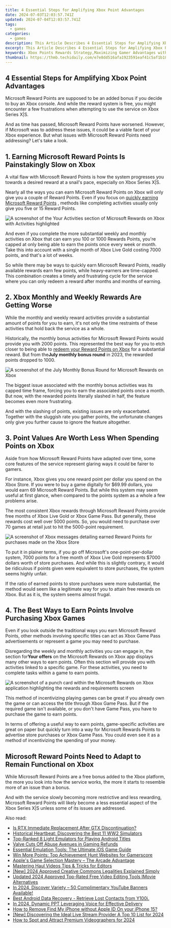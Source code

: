 ```yaml
---
title: 4 Essential Steps for Amplifying Xbox Point Advantages
date: 2024-07-03T12:03:57.741Z
updated: 2024-07-04T12:03:57.741Z
tags:
  - games
categories:
  - games
description: This Article Describes 4 Essential Steps for Amplifying Xbox Point Advantages
excerpt: This Article Describes 4 Essential Steps for Amplifying Xbox Point Advantages
keywords: Xbox Points Rewards Strategy,Maximizing Gamer Advantages with Xbox Points,Xbox Game Rewards Optimization,Gamers' Guide to Elevating Xbox Points Advantages,Xbox Points Management Tips,Strategies for Leveraging Xbox Game Rewards,Boosting Your Gaming Experience with Xbox Points Advantages
thumbnail: https://thmb.techidaily.com/e7e8dd516afa1923591eaf41c5af1b183e6c455af91f00d4dbb04a5e5e72a795.jpg
---
```


## 4 Essential Steps for Amplifying Xbox Point Advantages

 Microsoft Reward Points are supposed to be an added bonus if you decide to buy an Xbox console. And while the reward system is free, you might encounter a few frustrations when attempting to use the service on Xbox Series X|S.

 And as time has passed, Microsoft Reward Points have worsened. However, if Microsoft was to address these issues, it could be a viable facet of your Xbox experience. But what issues with Microsoft Reward Points need addressing? Let's take a look.

## 1\. Earning Microsoft Reward Points Is Painstakingly Slow on Xbox

 A vital flaw with Microsoft Reward Points is how the system progresses you towards a desired reward at a snail's pace, especially on Xbox Series X|S.

 Nearly all the ways you can earn Microsoft Reward Points on Xbox will only give you a couple of Reward Points. Even if you focus on [quickly earning Microsoft Reward Points](https://www.makeuseof.com/earn-microsoft-reward-points-quickly/) , methods like completing activities usually only give you five or 15 Reward Points.

![A screenshot of the Your Activities section of Microsoft Rewards on Xbox with Activities highlighted](https://static1.makeuseofimages.com/wordpress/wp-content/uploads/2023/07/activities.jpg)

 And even if you complete the more substantial weekly and monthly activities on Xbox that can earn you 100 or 1000 Rewards Points, you're capped at only being able to earn the points once every week or month. Take this into account with a single month of Xbox Live Gold costing 7000 points, and that's a lot of weeks.

 So while there may be ways to quickly earn Microsoft Reward Points, readily available rewards earn few points, while heavy-earners are time-capped. This combination creates a timely and frustrating cycle for the service where you can only redeem a reward after months and months of earning.

## 2\. Xbox Monthly and Weekly Rewards Are Getting Worse

 While the monthly and weekly reward activities provide a substantial amount of points for you to earn, it's not only the time restraints of these activities that hold back the service as a whole.

 Historically, the monthly bonus activities for Microsoft Reward Points would provide you with 2000 points. This represented the best way for you to etch closer to being able to [redeem your Reward Points on Xbox](https://www.makeuseof.com/how-to-redeem-microsoft-reward-points-on-xbox-series-xs/) for a substantial reward. But from the**July monthly bonus round** in 2023, the rewarded points dropped to 1000.

![A screenshot of the July Monthly Bonus Round for Microsoft Rewards on Xbox](https://static1.makeuseofimages.com/wordpress/wp-content/uploads/2023/07/monthly-rewards.jpg)

 The biggest issue associated with the monthly bonus activities was its capped time frame, forcing you to earn the associated points once a month. But now, with the rewarded points literally slashed in half, the feature becomes even more frustrating.

 And with the slashing of points, existing issues are only exacerbated. Together with the sluggish rate you gather points, the unfortunate changes only give you further cause to ignore the feature altogether.

## 3\. Point Values Are Worth Less When Spending Points on Xbox

 Aside from how Microsoft Reward Points have adapted over time, some core features of the service represent glaring ways it could be fairer to gamers.

 For instance, Xbox gives you one reward point per dollar you spend on the Xbox Store. If you were to buy a game digitally for $69.99 dollars, you would earn 69 Microsoft Reward Points. But while this system may seem useful at first glance, when compared to the points system as a whole a few problems arise.

 The most consistent Xbox rewards through Microsoft Reward Points provide free months of Xbox Live Gold or Xbox Game Pass. But generally, these rewards cost well over 5000 points. So, you would need to purchase over 70 games at retail just to hit the 5000-point requirement.

![A screenshot of Xbox messages detailing earned Reward Points for purchases made on the Xbox Store](https://static1.makeuseofimages.com/wordpress/wp-content/uploads/2023/07/point-messages.jpg)

 To put it in plainer terms, if you go off Microsoft's one-point-per-dollar system, 7000 points for a free month of Xbox Live Gold represents $7000 dollars worth of store purchases. And while this is slightly contrary, it would be ridiculous if points given were equivalent to store purchases, the system seems highly unfair.

 If the ratio of earned points to store purchases were more substantial, the method would seem like a legitimate way for you to attain free rewards on Xbox. But as it is, the system seems almost frugal.

## 4\. The Best Ways to Earn Points Involve Purchasing Xbox Games

 Even if you look outside the traditional ways you earn Microsoft Reward Points, other methods involving specific titles can act as Xbox Game Pass advertisements or represent a game you may need to purchase.

 Disregarding the weekly and monthly activities you can engage in, the section for**Your offers** on the Microsoft Rewards on Xbox app displays many other ways to earn points. Often this section will provide you with activities linked to a specific game. For these activities, you need to complete tasks within a game to earn points.

![A screenshot of a punch card within the Microsoft Rewards on Xbox application highlighting the rewards and requirements screen](https://static1.makeuseofimages.com/wordpress/wp-content/uploads/2022/12/punch-card-rewards.jpg)

 This method of incentivizing playing games can be great if you already own the game or can access the title through Xbox Game Pass. But if the required game isn't available, or you don't have Game Pass, you have to purchase the game to earn points.

 In terms of offering a useful way to earn points, game-specific activities are great on paper but quickly turn into a way for Microsoft Rewards Points to advertise store purchases or Xbox Game Pass. You could even see it as a method of incentivizing the spending of your money.

## Microsoft Reward Points Need to Adapt to Remain Functional on Xbox

 While Microsoft Reward Points are a free bonus added to the Xbox platform, the more you look into how the service works, the more it starts to resemble more of an issue than a bonus.

 And with the service slowly becoming more restrictive and less rewarding, Microsoft Reward Points will likely become a less essential aspect of the Xbox Series X|S unless some of its issues are addressed.


<ins class="adsbygoogle"
     style="display:block"
     data-ad-format="autorelaxed"
     data-ad-client="ca-pub-7571918770474297"
     data-ad-slot="1223367746"></ins>



<ins class="adsbygoogle"
     style="display:block"
     data-ad-client="ca-pub-7571918770474297"
     data-ad-slot="8358498916"
     data-ad-format="auto"
     data-full-width-responsive="true"></ins>

<span class="atpl-alsoreadstyle">Also read:</span>
<div><ul>
<li><a href="https://games-able.techidaily.com/is-rtx-immediate-replacement-after-gtx-discontinuation/"><u>Is RTX Immediate Replacement After GTX Discontinuation?</u></a></li>
<li><a href="https://games-able.techidaily.com/historical-heartbeat-discovering-the-best-11-ww2-simulators/"><u>Historical Heartbeat: Discovering the Best 11 WW2 Simulators</u></a></li>
<li><a href="https://games-able.techidaily.com/top-ranked-8-light-emulators-for-playing-android-titles/"><u>Top-Ranked 8 Light Emulators for Playing Android Titles</u></a></li>
<li><a href="https://games-able.techidaily.com/valve-cuts-off-abuse-avenues-in-gaming-refunds/"><u>Valve Cuts Off Abuse Avenues in Gaming Refunds</u></a></li>
<li><a href="https://games-able.techidaily.com/essential-emulation-tools-the-ultimate-ios-game-guide/"><u>Essential Emulation Tools: The Ultimate iOS Game Guide</u></a></li>
<li><a href="https://games-able.techidaily.com/win-more-points-top-achievement-hunt-websites-for-gamerscore/"><u>Win More Points: Top Achievement Hunt Websites for Gamerscore</u></a></li>
<li><a href="https://games-able.techidaily.com/apples-game-selection-mastery-the-arcade-advantage/"><u>Apple's Game Selection Mastery – The Arcade Advantage</u></a></li>
<li><a href="https://fox-blue.techidaily.com/mastering-haul-videos-tips-and-tricks-for-editors/"><u>Mastering Haul Videos  Tips & Tricks for Editors</u></a></li>
<li><a href="https://facebook-video-share.techidaily.com/new-2024-approved-creative-commons-legalities-explained-simply/"><u>[New] 2024 Approved  Creative Commons Legalities Explained Simply</u></a></li>
<li><a href="https://smart-video-editing.techidaily.com/updated-2024-approved-top-rated-free-video-editing-tools-imovie-alternatives/"><u>Updated 2024 Approved Top-Rated Free Video Editing Tools IMovie Alternatives</u></a></li>
<li><a href="https://facebook-video-footage.techidaily.com/in-2024-discover-variety-50-complimentary-youtube-banners-available/"><u>In 2024, Discover Variety – 50 Complimentary YouTube Banners Available!</u></a></li>
<li><a href="https://phone-solutions.techidaily.com/best-android-data-recovery-retrieve-lost-contacts-from-y100i-by-fonelab-android-recover-contacts/"><u>Best Android Data Recovery - Retrieve Lost Contacts from Y100i.</u></a></li>
<li><a href="https://digital-screen-recording.techidaily.com/in-2024-dynamic-ppt-leveraging-voice-for-effective-delivery/"><u>In 2024, Dynamic PPT  Leveraging Voice for Effective Delivery</u></a></li>
<li><a href="https://activate-lock.techidaily.com/how-to-remove-find-my-iphone-without-apple-id-on-your-iphone-15-by-drfone-ios/"><u>How to Remove Find My iPhone without Apple ID On your iPhone 15?</u></a></li>
<li><a href="https://fox-blue.techidaily.com/new-discovering-the-ideal-live-stream-provider-a-top-10-list-for-2024/"><u>[New] Discovering the Ideal Live Stream Provider  A Top 10 List for 2024</u></a></li>
<li><a href="https://some-techniques.techidaily.com/how-to-spot-and-attract-premium-videographers-for-2024/"><u>How to Spot and Attract Premium Videographers for 2024</u></a></li>
</ul></div>
